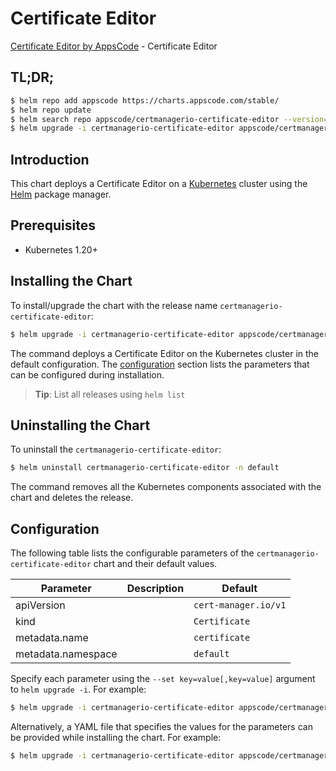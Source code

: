 # Certificate Editor

[Certificate Editor by AppsCode](https://appscode.com) - Certificate Editor

## TL;DR;

```bash
$ helm repo add appscode https://charts.appscode.com/stable/
$ helm repo update
$ helm search repo appscode/certmanagerio-certificate-editor --version=v0.15.0
$ helm upgrade -i certmanagerio-certificate-editor appscode/certmanagerio-certificate-editor -n default --create-namespace --version=v0.15.0
```

## Introduction

This chart deploys a Certificate Editor on a [Kubernetes](http://kubernetes.io) cluster using the [Helm](https://helm.sh) package manager.

## Prerequisites

- Kubernetes 1.20+

## Installing the Chart

To install/upgrade the chart with the release name `certmanagerio-certificate-editor`:

```bash
$ helm upgrade -i certmanagerio-certificate-editor appscode/certmanagerio-certificate-editor -n default --create-namespace --version=v0.15.0
```

The command deploys a Certificate Editor on the Kubernetes cluster in the default configuration. The [configuration](#configuration) section lists the parameters that can be configured during installation.

> **Tip**: List all releases using `helm list`

## Uninstalling the Chart

To uninstall the `certmanagerio-certificate-editor`:

```bash
$ helm uninstall certmanagerio-certificate-editor -n default
```

The command removes all the Kubernetes components associated with the chart and deletes the release.

## Configuration

The following table lists the configurable parameters of the `certmanagerio-certificate-editor` chart and their default values.

|     Parameter      | Description |             Default             |
|--------------------|-------------|---------------------------------|
| apiVersion         |             | <code>cert-manager.io/v1</code> |
| kind               |             | <code>Certificate</code>        |
| metadata.name      |             | <code>certificate</code>        |
| metadata.namespace |             | <code>default</code>            |


Specify each parameter using the `--set key=value[,key=value]` argument to `helm upgrade -i`. For example:

```bash
$ helm upgrade -i certmanagerio-certificate-editor appscode/certmanagerio-certificate-editor -n default --create-namespace --version=v0.15.0 --set apiVersion=cert-manager.io/v1
```

Alternatively, a YAML file that specifies the values for the parameters can be provided while
installing the chart. For example:

```bash
$ helm upgrade -i certmanagerio-certificate-editor appscode/certmanagerio-certificate-editor -n default --create-namespace --version=v0.15.0 --values values.yaml
```
